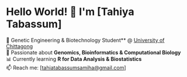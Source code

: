 # Hello World! 👋 I'm [Tahiya Tabassum]  

🔬 Genetic Engineering & Biotechnology Student** @ [University of Chittagong](https://www.cu.ac.bd/)  
🧪 Passionate about **Genomics, Bioinformatics & Computational Biology**  
📊 Currently learning **R for Data Analysis & Biostatistics**  
📫 Reach me: [tahiatabassumsamiha@gmail.com]  


<!--
**Tahiyaa734/Tahiyaa734** is a ✨ _special_ ✨ repository because its `README.md` (this file) appears on your GitHub profile.

Here are some ideas to get you started:

- 🔭 I’m currently working on ...
- 🌱 I’m currently learning ...
- 👯 I’m looking to collaborate on ...
- 🤔 I’m looking for help with ...
- 💬 Ask me about ...
- 📫 How to reach me: ...
- 😄 Pronouns: ...
- ⚡ Fun fact: ...
-->
